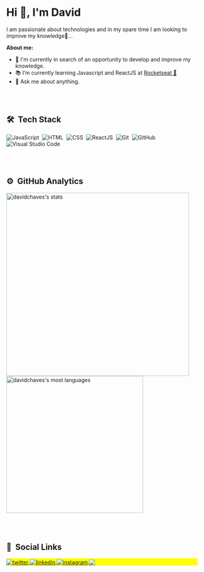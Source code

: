 <h1 align="left">Hi 👋, I'm David</h1>

I am passionate about technologies  and in my spare time I am looking to improve my knowledge🌱...

<strong>About me:</strong>
- 🔭 I'm currently in search of an opportunity to develop and improve my knowledge.
- 📚 I’m currently learning Javascript and ReactJS at <a href="https://www.rocketseat.com.br/">Rocketseat 💜</a>
- 💬 Ask me about anything.

<br><br>

## 🛠 &nbsp;Tech Stack

![JavaScript](https://img.shields.io/badge/-JavaScript-05122A?style=flat&logo=javascript)&nbsp;
![HTML](https://img.shields.io/badge/-HTML-05122A?style=flat&logo=HTML5)&nbsp;
![CSS](https://img.shields.io/badge/-CSS-05122A?style=flat&logo=CSS3&logoColor=1572B6)&nbsp;
![ReactJS](https://img.shields.io/badge/-React-05122A?style=flat&logo=react)&nbsp;
![Git](https://img.shields.io/badge/-Git-05122A?style=flat&logo=git)&nbsp;
![GitHub](https://img.shields.io/badge/-GitHub-05122A?style=flat&logo=github)&nbsp;
![Visual Studio Code](https://img.shields.io/badge/-Visual%20Studio%20Code-05122A?style=flat&logo=visual-studio-code&logoColor=007ACC)&nbsp;

<br><br>

## ⚙️ &nbsp;GitHub Analytics

<p align="left">
<img width="481em" src="https://github-readme-stats.vercel.app/api?username=davidchaves&show_icons=true&theme=vision-friendly-dark" alt="davidchaves's stats"/>
<img width="360em" src="https://github-readme-stats.vercel.app/api/top-langs/?username=davidchaves&layout=compact&theme=vision-friendly-dark" alt="davidchaves's most languages"/>
</p>

<br><br>

## 👦 &nbsp;Social Links

<p align="left" style="background:yellow">
<a href="https://twitter.com/david__chaves" target="_blank">
  <img align="center" src="https://img.shields.io/badge/-david__chaves-05122A?style=flat&logo=twitter" alt="twitter"/>  
</a>
<a href="https://www.linkedin.com/in/david0chaves" target="_blank">
  <img align="center" src="https://img.shields.io/badge/-david0chaves-05122A?style=flat&logo=linkedin" alt="linkedin"/>
</a>
<a href="https://www.instagram.com/david_.chaves/" target="_blank">
 <img align="center" src="https://img.shields.io/badge/-david__.chaves-05122A?style=flat&logo=instagram" alt="instagram"/>
</a>
<a href = "mailto:david92nz@gmail.com" target="_blank">
  <img align="center" src="https://img.shields.io/badge/-GMAIL-05122A?style=flat&logo=gmail">
</a>

</p>
